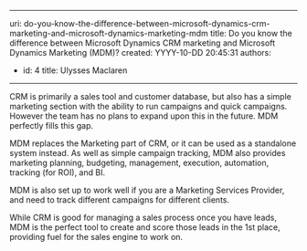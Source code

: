 

---
uri: do-you-know-the-difference-between-microsoft-dynamics-crm-marketing-and-microsoft-dynamics-marketing-mdm
title: Do you know the difference between Microsoft Dynamics CRM marketing and Microsoft Dynamics Marketing (MDM)?
created: YYYY-10-DD 20:45:31
authors:
  - id: 4
    title: Ulysses Maclaren
---




<span class='intro'> <p class="ssw15-rteElement-P">CRM is primarily a sales tool and customer database, but also has a simple marketing section with the ability to run campaigns and quick campaigns. However the team has no plans to expand upon this in the future. MDM perfectly fills this gap.​</p><p class="ssw15-rteElement-P">MDM replaces the Marketing part of CRM, or it can be used as a standalone system instead. As well as simple campaign tracking, MDM also provides marketing planning, budgeting, management, execution, automation, tracking (for ROI), and BI.</p> </span>

<p>MDM is also set up to work well if you are a Marketing Services Provider, and need to track different campaigns for different clients.</p>
<p>​While CRM is good for managing a sales process once you have leads, MDM is the perfect tool to create and score those leads in the 1st&#160;place, providing fuel for the sales engine to work on.​</p>



